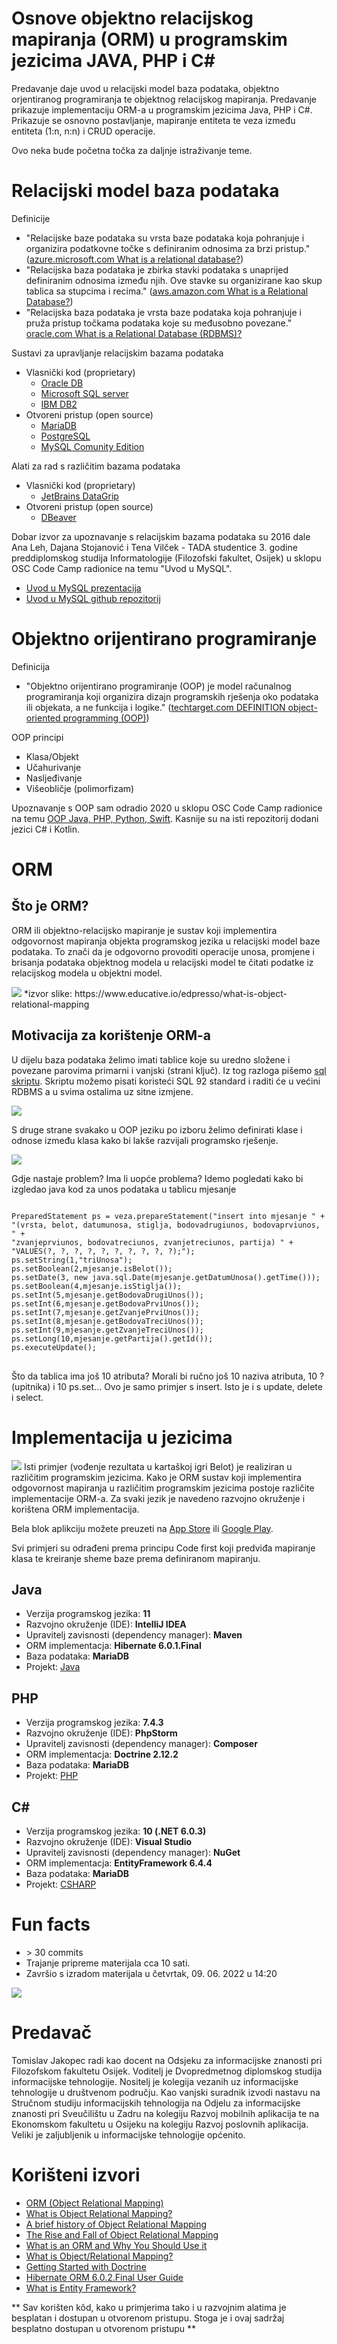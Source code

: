 # Osnove objektno relacijskog mapiranja (ORM) u programskim jezicima  JAVA,  PHP i C#


Predavanje daje uvod u relacijski model baza podataka, objektno orjentiranog programiranja te objektnog relacijskog mapiranja. Predavanje prikazuje implementaciju ORM-a u programskim jezicima Java, PHP i C#. Prikazuje se osnovno postavljanje, mapiranje entiteta te veza između entiteta (1:n, n:n) i CRUD operacije.

Ovo neka bude početna točka za daljnje istraživanje teme. 

# Relacijski model baza podataka
Definicije

* "Relacijske baze podataka su vrsta baze podataka koja pohranjuje i organizira podatkovne točke s definiranim odnosima za brzi pristup." ([azure.microsoft.com What is a relational database?])
* "Relacijska baza podataka je zbirka stavki podataka s unaprijed definiranim odnosima između njih. Ove stavke su organizirane kao skup tablica sa stupcima i recima." ([aws.amazon.com What is a Relational Database?])
* "Relacijska baza podataka je vrsta baze podataka koja pohranjuje i pruža pristup točkama podataka koje su međusobno povezane." [oracle.com What is a Relational Database (RDBMS)?]

Sustavi za upravljanje relacijskim bazama podataka

* Vlasnički kod (proprietary)
	* [Oracle DB]
	* [Microsoft SQL server]
	* [IBM DB2]
* Otvoreni pristup (open source)
	* [MariaDB]
	* [PostgreSQL]
	* [MySQL Comunity Edition]

Alati za rad s različitim bazama podataka

* Vlasnički kod (proprietary)
	* [JetBrains DataGrip]
* Otvoreni pristup (open source)
	* [DBeaver]

Dobar izvor za upoznavanje s relacijskim bazama podataka su 2016 dale Ana Leh, Dajana Stojanović i Tena Vilček - TADA studentice 3. godine preddiplomskog studija Informatologije (Filozofski fakultet, Osijek) u sklopu OSC Code Camp radionice na temu "Uvod u MySQL". 

* [Uvod u MySQL prezentacija]
* [Uvod u MySQL github repozitorij]

# Objektno orijentirano programiranje

Definicija

* "Objektno orijentirano programiranje (OOP) je model računalnog programiranja koji organizira dizajn programskih rješenja oko podataka ili objekata, a ne funkcija i logike." ([techtarget.com DEFINITION object-oriented programming (OOP)])

OOP principi

* Klasa/Objekt
* Učahurivanje
* Nasljeđivanje
* Višeobličje (polimorfizam)

Upoznavanje s OOP sam odradio 2020 u sklopu OSC Code Camp radionice na temu [OOP Java, PHP, Python, Swift]. Kasnije su na isti repozitorij dodani jezici C# i Kotlin.


# ORM

## Što je ORM?

ORM ili objektno-relacijsko mapiranje je sustav koji implementira odgovornost mapiranja objekta programskog jezika u relacijski model baze podataka. To znači da je odgovorno provoditi operacije unosa, promjene i brisanja podataka objektnog modela u relacijski model te čitati podatke iz relacijskog modela u objektni model.

<img src="https://raw.githubusercontent.com/tjakopec/ORM_JAVA_PHP_CSHARP/main/orm_shema.svg" />
*izvor slike: https://www.educative.io/edpresso/what-is-object-relational-mapping

## Motivacija za korištenje ORM-a
U dijelu baza podataka želimo imati tablice koje su uredno složene i povezane parovima primarni i vanjski (strani ključ). Iz tog razloga pišemo [sql skriptu]. Skriptu možemo pisati koristeći SQL 92 standard i raditi će u većini RDBMS a u svima ostalima uz sitne izmjene.

<img src="https://raw.githubusercontent.com/tjakopec/ORM_JAVA_PHP_CSHARP/main/orm_java.png" />

S druge strane svakako u OOP jeziku po izboru želimo definirati klase i odnose između klasa kako bi lakše razvijali programsko rješenje.

<img src="https://github.com/tjakopec/OOP_JAVA_PHP_PYTHON/blob/master/Java/classDiagram1.png?raw=true" />

Gdje nastaje problem? Ima li uopće problema? Idemo pogledati kako bi izgledao java kod za unos podataka u tablicu mjesanje

<pre>
<code>
PreparedStatement ps = veza.prepareStatement("insert into mjesanje " +
"(vrsta, belot, datumunosa, stiglja, bodovadrugiunos, bodovaprviunos, " +
"zvanjeprviunos, bodovatreciunos, zvanjetreciunos, partija) " +
"VALUES(?, ?, ?, ?, ?, ?, ?, ?, ?, ?);");
ps.setString(1,"triUnosa");
ps.setBoolean(2,mjesanje.isBelot());
ps.setDate(3, new java.sql.Date(mjesanje.getDatumUnosa().getTime()));
ps.setBoolean(4,mjesanje.isStiglja());
ps.setInt(5,mjesanje.getBodovaDrugiUnos());
ps.setInt(6,mjesanje.getBodovaPrviUnos());
ps.setInt(7,mjesanje.getZvanjePrviUnos());
ps.setInt(8,mjesanje.getBodovaTreciUnos());
ps.setInt(9,mjesanje.getZvanjeTreciUnos());
ps.setLong(10,mjesanje.getPartija().getId());
ps.executeUpdate();
</code>
</pre>

Što da tablica ima još 10 atributa? Morali bi ručno još 10 naziva atributa, 10 ? (upitnika) i 10 ps.set... Ovo je samo primjer s insert. Isto je i s update, delete i select.

# Implementacija u jezicima

<img src="https://raw.githubusercontent.com/tjakopec/ORM_JAVA_PHP_CSHARP/main/belablok.png" />
Isti primjer (vođenje rezultata u kartaškoj igri Belot) je realiziran u različitim programskim jezicima. Kako je ORM sustav koji implementira odgovornost mapiranja u različitim programskim jezicima postoje različite implementacije ORM-a. Za svaki jezik je navedeno razvojno okruženje i korištena ORM implementacija.

Bela blok aplikciju možete preuzeti na [App Store] ili [Google Play].

Svi primjeri su odrađeni prema principu Code first koji predviđa mapiranje klasa te kreiranje sheme baze prema definiranom mapiranju.

## Java
* Verzija programskog jezika: **11**
* Razvojno okruženje (IDE): **IntelliJ IDEA**
* Upravitelj zavisnosti (dependency manager): **Maven**
* ORM implementacja: **Hibernate 6.0.1.Final**
* Baza podataka: **MariaDB** 
* Projekt: [Java]

## PHP
* Verzija programskog jezika: **7.4.3**
* Razvojno okruženje (IDE): **PhpStorm**
* Upravitelj zavisnosti (dependency manager): **Composer**
* ORM implementacja: **Doctrine 2.12.2**
* Baza podataka: **MariaDB** 
* Projekt: [PHP]

## C#
* Verzija programskog jezika: **10 (.NET 6.0.3)**
* Razvojno okruženje (IDE): **Visual Studio**
* Upravitelj zavisnosti (dependency manager): **NuGet**
* ORM implementacja: **EntityFramework 6.4.4**
* Baza podataka: **MariaDB** 
* Projekt: [CSHARP]

# Fun facts
* &gt; 30 commits
* Trajanje pripreme materijala cca 10 sati.
* Završio s izradom materijala u četvrtak, 09. 06. 2022 u 14:20
<img src="https://github.com/tjakopec/ORM_JAVA_PHP_CSHARP/blob/main/Priprema.jpeg?raw=true">


# Predavač
Tomislav Jakopec radi kao docent na Odsjeku za informacijske znanosti pri Filozofskom fakultetu Osijek. Voditelj je Dvopredmetnog diplomskog studija informacijske tehnologije. Nositelj je kolegija vezanih uz informacijske tehnologije u društvenom području. Kao vanjski suradnik izvodi nastavu na Stručnom studiju informacijskih tehnologija na Odjelu za informacijske znanosti pri Sveučilištu u Zadru na kolegiju Razvoj mobilnih aplikacija te na Ekonomskom fakultetu u Osijeku na kolegiju Razvoj poslovnih aplikacija. Veliki je zaljubljenik u informacijske tehnologije općenito.



# Korišteni izvori
* [ORM (Object Relational Mapping)]
* [What is Object Relational Mapping?]
* [A brief history of Object Relational Mapping]
* [The Rise and Fall of Object Relational Mapping]
* [What is an ORM and Why You Should Use it]
* [What is Object/Relational Mapping?]
* [Getting Started with Doctrine]
* [Hibernate ORM 6.0.2.Final User Guide]
* [What is Entity Framework?]


** Sav korišten kôd, kako u primjerima tako i u razvojnim alatima je besplatan i dostupan u otvorenom pristupu. Stoga je i ovaj sadržaj besplatno dostupan u otvorenom pristupu  **

[//]: # (These are reference links used in the body of this note and get stripped out when the markdown processor does its job. There is no need to format nicely because it shouldn't be seen. Thanks SO - http://stackoverflow.com/questions/4823468/store-comments-in-markdown-syntax)

   [azure.microsoft.com What is a relational database?]: <https://azure.microsoft.com/en-us/overview/what-is-a-relational-database/#whatis>
   [aws.amazon.com What is a Relational Database?]: <https://aws.amazon.com/relational-database/>
   [oracle.com What is a Relational Database (RDBMS)?]: <https://www.oracle.com/database/what-is-a-relational-database/>
   [Oracle DB]: <https://www.oracle.com/database/technologies/>
   [Microsoft SQL server]: <https://www.microsoft.com/en-us/sql-server/sql-server-downloads>
   [IBM DB2]: <https://www.ibm.com/analytics/db2/trials>
   [MariaDB]: <https://mariadb.org/download>
   [PostgreSQL]: <https://www.postgresql.org/download/>
   [MySQL Comunity Edition]: <https://www.mysql.com/products/community/>
   [JetBrains DataGrip]: <https://www.jetbrains.com/datagrip/>
   [DBeaver]: <https://dbeaver.io/>
   [Uvod u MySQL prezentacija]: <https://prezi.com/cdotdlltlafc/uvod-u-mysql/>
   [Uvod u MySQL github repozitorij]: <https://github.com/tvilcek/OSC3MySQL>
   [techtarget.com DEFINITION object-oriented programming (OOP)]: <https://www.techtarget.com/searchapparchitecture/definition/object-oriented-programming-OOP>
   [OOP Java, PHP, Python, Swift]: <https://github.com/tjakopec/OOP_JAVA_PHP_PYTHON_SWIFT>
   [sql skriptu]: <https://github.com/tjakopec/ORM_JAVA_PHP_CSHARP/blob/main/belot.sql>
   [Java]: <https://github.com/tjakopec/ORM_JAVA_PHP_CSHARP/tree/main/Java>
   [PHP]: <https://github.com/tjakopec/ORM_JAVA_PHP_CSHARP/tree/main/PHP>
   [CSHARP]: <https://github.com/tjakopec/ORM_JAVA_PHP_CSHARP/tree/main/CSHARP>
   [App Store]:<https://apps.apple.com/hr/app/bela-blok/id463442397?l=hr>
   [Google Play]:<https://play.google.com/store/apps/details?id=hr.jakopec.belablok&hl=en_US&gl=US>
   
   [ORM (Object Relational Mapping)]: <https://javabydeveloper.com/orm-object-relational-mapping/>
   [What is Object Relational Mapping?]: <https://www.educative.io/edpresso/what-is-object-relational-mapping>
   [A brief history of Object Relational Mapping]: <https://antoniogoncalves.org/2008/09/27/a-brief-history-of-object-relational-mapping/>
   [The Rise and Fall of Object Relational Mapping]: <https://maetl.net/talks/rise-and-fall-of-orm>
   [What is an ORM and Why You Should Use it]: <https://blog.bitsrc.io/what-is-an-orm-and-why-you-should-use-it-b2b6f75f5e2a>
   [Getting Started with Doctrine]: <https://www.doctrine-project.org/projects/doctrine-orm/en/2.11/tutorials/getting-started.html>
   [What is Object/Relational Mapping?]: <https://hibernate.org/orm/what-is-an-orm/>
   [Hibernate ORM 6.0.2.Final User Guide]: <https://docs.jboss.org/hibernate/orm/6.0/userguide/html_single/Hibernate_User_Guide.html>
   [What is Entity Framework?]: <https://www.entityframeworktutorial.net/what-is-entityframework.aspx>
   
   
   
   
   


   




